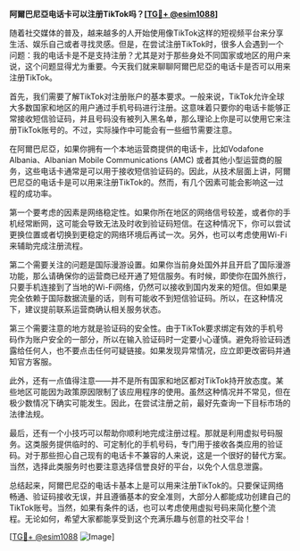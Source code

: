 **阿爾巴尼亞电话卡可以注册TikTok吗？[[TG💪+ @esim1088](https://t.me/s/esim1088)]**

随着社交媒体的普及，越来越多的人开始使用像TikTok这样的短视频平台来分享生活、娱乐自己或者寻找灵感。但是，在尝试注册TikTok时，很多人会遇到一个问题：我的电话卡是不是支持注册？尤其是对于那些身处不同国家或地区的用户来说，这个问题显得尤为重要。今天我们就来聊聊阿爾巴尼亞的电话卡是否可以用来注册TikTok。

首先，我们需要了解TikTok对注册账户的基本要求。一般来说，TikTok允许全球大多数国家和地区的用户通过手机号码进行注册。这意味着只要你的电话卡能够正常接收短信验证码，并且号码没有被列入黑名单，那么理论上你是可以使用它来注册TikTok账号的。不过，实际操作中可能会有一些细节需要注意。

在阿爾巴尼亞，如果你拥有一个本地运营商提供的电话卡，比如Vodafone Albania、Albanian Mobile Communications (AMC) 或者其他小型运营商的服务，这些电话卡通常是可以用于接收短信验证码的。因此，从技术层面上讲，阿爾巴尼亞的电话卡是可以用来注册TikTok的。然而，有几个因素可能会影响这一过程的成功率。

第一个要考虑的因素是网络稳定性。如果你所在地区的网络信号较差，或者你的手机经常断网，这可能会导致无法及时收到验证码短信。在这种情况下，你可以尝试更换位置或者切换到更稳定的网络环境后再试一次。另外，也可以考虑使用Wi-Fi来辅助完成注册流程。

第二个需要关注的问题是国际漫游设置。如果你当前身处国外并且开启了国际漫游功能，那么请确保你的运营商已经开通了短信服务。有时候，即使你在国外旅行，只要手机连接到了当地的Wi-Fi网络，仍然可以接收到国内发来的短信。但如果是完全依赖于国际数据流量的话，则有可能收不到短信验证码。所以，在这种情况下，建议提前联系运营商确认相关服务状态。

第三个需要注意的地方就是验证码的安全性。由于TikTok要求绑定有效的手机号码作为账户安全的一部分，所以在输入验证码时一定要小心谨慎。避免将验证码透露给任何人，也不要点击任何可疑链接。如果发现异常情况，应立即更改密码并通知官方客服。

此外，还有一点值得注意——并不是所有国家和地区都对TikTok持开放态度。某些地区可能因为政策原因限制了该应用程序的使用。虽然这种情况并不常见，但在极少数情况下确实可能发生。因此，在尝试注册之前，最好先查询一下目标市场的法律法规。

最后，还有一个小技巧可以帮助你顺利地完成注册过程。那就是利用虚拟号码服务。这类服务提供临时的、可定制化的手机号码，专门用于接收各类应用的验证码。对于那些担心自己现有的电话卡不兼容的人来说，这是一个很好的替代方案。当然，选择此类服务时也要注意选择信誉良好的平台，以免个人信息泄露。

总结起来，阿爾巴尼亞的电话卡基本上是可以用来注册TikTok的。只要保证网络畅通、验证码接收无误，并且遵循基本的安全准则，大部分人都能成功创建自己的TikTok账号。当然，如果有条件的话，也可以考虑使用虚拟号码来简化整个流程。无论如何，希望大家都能享受到这个充满乐趣与创意的社交平台！

[[TG💪+ @esim1088](https://t.me/s/esim1088) ![Image](https://i.postimg.cc/4NQfJmqS/Snipaste-2025-05-13-00-14-12.png)]